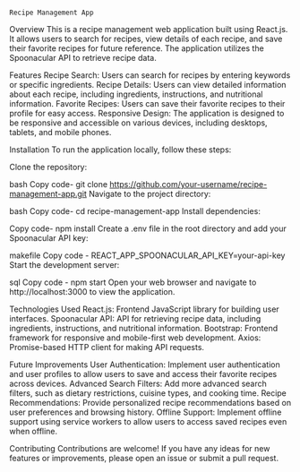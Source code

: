                                                                                           Recipe Management App
Overview
This is a recipe management web application built using React.js. It allows users to search for recipes, view details of each recipe, and save their favorite recipes for future reference. The application utilizes the Spoonacular API to retrieve recipe data.

Features
Recipe Search: Users can search for recipes by entering keywords or specific ingredients.
Recipe Details: Users can view detailed information about each recipe, including ingredients, instructions, and nutritional information.
Favorite Recipes: Users can save their favorite recipes to their profile for easy access.
Responsive Design: The application is designed to be responsive and accessible on various devices, including desktops, tablets, and mobile phones.

Installation
To run the application locally, follow these steps:

Clone the repository:

bash
Copy code- git clone https://github.com/your-username/recipe-management-app.git
Navigate to the project directory:

bash
Copy code- cd recipe-management-app
Install dependencies:

Copy code- npm install
Create a .env file in the root directory and add your Spoonacular API key:

makefile
Copy code - REACT_APP_SPOONACULAR_API_KEY=your-api-key
Start the development server:

sql
Copy code - npm start
Open your web browser and navigate to http://localhost:3000 to view the application.

Technologies Used
React.js: Frontend JavaScript library for building user interfaces.
Spoonacular API: API for retrieving recipe data, including ingredients, instructions, and nutritional information.
Bootstrap: Frontend framework for responsive and mobile-first web development.
Axios: Promise-based HTTP client for making API requests.

Future Improvements
User Authentication: Implement user authentication and user profiles to allow users to save and access their favorite recipes across devices.
Advanced Search Filters: Add more advanced search filters, such as dietary restrictions, cuisine types, and cooking time.
Recipe Recommendations: Provide personalized recipe recommendations based on user preferences and browsing history.
Offline Support: Implement offline support using service workers to allow users to access saved recipes even when offline.

Contributing
Contributions are welcome! If you have any ideas for new features or improvements, please open an issue or submit a pull request.

